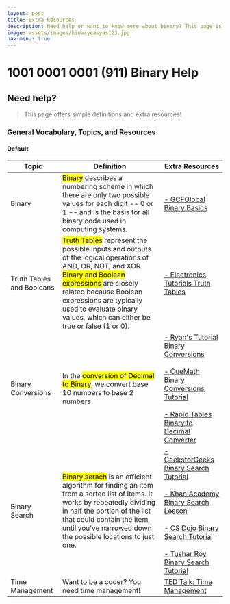 ```yaml
---
layout: post
title: Extra Resources
description: Need help or want to know more about binary? This page is for you!
image: assets/images/binaryeasyas123.jpg
nav-menu: true
---
```


# 1001 0001 0001 (911) Binary Help

## Need help?
> This page offers simple definitions and extra resources!

<h3>General Vocabulary, Topics, and Resources</h3>

<h4>Default</h4>
<div class="table-wrapper">
	<table>
		<thead>
			<tr>
				<th>Topic</th>
				<th>Definition</th>
				<th>Extra Resources</th>
			</tr>
		</thead>
		<tbody>
			<tr>
				<td>Binary</td>
				<td><mark>Binary</mark> describes a numbering scheme in which there are only two possible values for each digit -- 0 or 1 -- and is the basis for all binary code used in computing systems.</td>
				<td><a href="https://edu.gcfglobal.org/en/computer-science/binary/1/#">- GCFGlobal Binary Basics</a></td>
			</tr>
			<tr>
				<td>Truth Tables and Booleans</td>
				<td><mark>Truth Tables</mark> represent the possible inputs and outputs of the logical operations of AND, OR, NOT, and XOR. <mark>Binary and Boolean expressions </mark> are closely related because Boolean expressions are typically used to evaluate binary values, which can either be true or false (1 or 0).</td>
				<td><a href="https://www.electronics-tutorials.ws/boolean/bool_7.html">- Electronics Tutorials Truth Tables</a></td>
			</tr>
			<tr>
				<td>Binary Conversions</td>
				<td> In the <mark>conversion of Decimal to Binary</mark>, we convert base 10 numbers to base 2 numbers</td>
				<td><a href="https://ryanstutorials.net/binary-tutorial/binary-conversions.php">- Ryan's Tutorial Binary Conversions </a> <br><br> <a href="https://www.cuemath.com/numbers/binary-number-system/">- CueMath Binary Conversions Tutorial</a><br><br> <a href="https://www.rapidtables.com/convert/number/binary-to-decimal.html">- Rapid Tables Binary to Decimal Converter</a></td>
			</tr>
			<tr>
				<td>Binary Search</td>
				<td><mark>Binary serach</mark> is an efficient algorithm for finding an item from a sorted list of items. It works by repeatedly dividing in half the portion of the list that could contain the item, until you've narrowed down the possible locations to just one.</td>
				<td><a href="https://www.geeksforgeeks.org/binary-search/">- GeeksforGeeks Binary Search Tutorial</a><br><br> <a href="https://www.khanacademy.org/computing/computer-science/algorithms/binary-search/a/binary-search">- Khan Academy Binary Search Lesson</a><br><br> <a href="https://www.youtube.com/watch?v=P3YID7liBug">- CS Dojo Binary Search Tutorial</a><br><br> <a href="https://www.youtube.com/watch?v=GU7DpgHINWQ">- Tushar Roy Binary Search Tutorial</a></td>
			</tr>
            <tr>
				<td>Time Management</td>
				<td> Want to be a coder? You need time management!</td>
				<td><a href="https://www.youtube.com/watch?v=iDbdXTMnOmE">TED Talk: Time Management</a></td>
			</tr>
		</tbody>
	</table>
</div>